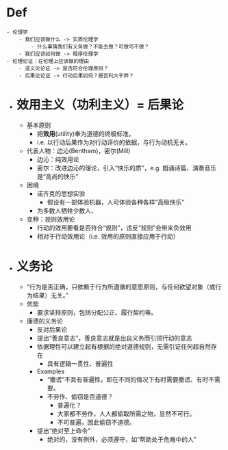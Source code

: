 # Def
	- 伦理学
		- 我们应该做什么 -> 实质伦理学
			- 什么事情我们有义务做？不能去做？可做可不做？
		- 我们应该如何做 -> 程序伦理学
	- 伦理论证：在伦理上应该做的理由
		- 道义论论证 -> 是否符合伦理原则？
		- 后果论论证 -> 行动后果如何？是否利大于弊？
- # 效用主义（功利主义）= 后果论
	- 基本原则
		- 把**效用**(utility)奉为道德的终极标准。
		- i.e. 以行动后果作为对行动评价的依据，与行为动机无关。
	- 代表人物：边沁(Bentham)，密尔(Mill)
		- 边沁：纯效用论
		- 密尔：改进边沁的理论，引入“快乐的质”，e.g. 朗诵诗篇、演奏音乐是“高尚的快乐”
	- 困境
		- 诺齐克的思想实验
			- 假设有一部体验机器，人可体验各种各样“高级快乐”
		- 为多数人牺牲少数人、
	- 变种：规则效用论
		- 行动的效用要看是否符合“规则”，违反“规则”会带来负效用
		- 相对于行动效用论（i.e. 效用的原则直接应用于行动）
- # 义务论
	- “行为是否正确，只依赖于行为所遵循的意愿原则，与任何欲望对象（或行为结果）无关。”
	- 优势
		- 要求坚持原则，包括分配公正、履行契约等。
	- 康德的义务论
		- 反对后果论
		- 提出“善良意志”，善良意志就是出自义务而引领行动的意志
		- 依据理性可以建立起有根据的绝对道德规则，无需引证任何超自然存在
			- 具有逻辑一贯性、普遍性
		- Examples
			- “撒谎”不具有普遍性，即在不同的情况下有时需要撒谎、有时不需要。
			- 不劳作、偷窃是否道德？
				- 普遍化？
				- 大家都不劳作，人人都偷取所需之物，显然不可行。
				- 不可普遍，因此偷窃不道德。
		- 提出“绝对至上命令”
			- 绝对的，没有例外，必须遵守，如“帮助处于危难中的人”